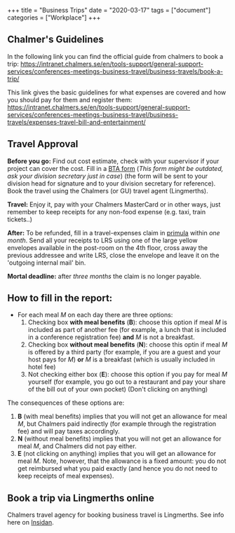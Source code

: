 +++
title =  "Business Trips"
date = "2020-03-17"
tags = ["document"]
categories = ["Workplace"]
+++

## Chalmer's Guidelines

In the following link you can find the official guide from chalmers to book a trip: https://intranet.chalmers.se/en/tools-support/general-support-services/conferences-meetings-business-travel/business-travels/book-a-trip/

This link gives the basic guidelines for what expenses are covered and how you should pay for them and register them: https://intranet.chalmers.se/en/tools-support/general-support-services/conferences-meetings-business-travel/business-travels/expenses-travel-bill-and-entertainment/


## Travel Approval

**Before you go:** Find out cost estimate, check with your supervisor if your project can cover the cost. 
Fill in a [BTA form](https://docs.google.com/forms/d/e/1FAIpQLSdZDN5LPn2lget_3JQWUJImnJMx5TM7WjClmOJmVl2TIcMoyQ/viewform) (*This form might be outdated, ask your division secretary just in case*)
(the form will be sent to your division head for signature and to your division secretary for reference).  
Book the travel using the Chalmers (or GU) travel agent (Lingmerths). 

**Travel:** Enjoy it, pay with your Chalmers MasterCard or in other ways, just remember to keep receipts for any non-food expense (e.g. taxi, train tickets..)

**After:** To be refunded, fill in a travel-expenses claim in [primula](https://personal.portal.chalmers.se/chalmers/) 
within *one month*. Send all your receipts to LRS using one of the large yellow envelopes available in the post-room on the 4th floor, 
cross away the previous addressee and write LRS, close the envelope and leave it on the 'outgoing internal mail' bin.

**Mortal deadline:** after *three months* the claim is no longer payable. 


## How to fill in the report:

- For each meal _M_ on each day there are three options:
    1. Checking box **with meal benefits** (**B**): choose this option if meal _M_ is included as part of another fee (for example, a lunch that is included in a conference registration fee) **and** _M_ is not a breakfast.
    2. Checking box **without meal benefits** (**N**): choose this optin if meal _M_ is offered by a third party (for example, if you are a guest and your host pays for _M_) **or** _M_ is a breakfast (which is usually included in hotel fee)
    3. Not checking either box (**E**): choose this option if you pay for meal _M_ yourself (for example, you go out to a restaurant and pay your share of the bill out of your own pocket) (Don't clicking on anything)

The consequences of these options are:

1. **B** (with meal benefits) implies that you will not get an allowance for meal _M_, but Chalmers paid indirectly (for example through the registration fee) and will pay taxes accordingly.
2. **N** (without meal benefits) implies that you will not get an allowance for meal _M_, and Chalmers did not pay either.
3. **E** (not clicking on anything) implies that you will get an allowance for meal _M_. Note, however, that the allowance is a fixed amount: you do not get reimbursed what you paid exactly (and hence you do not need to keep receipts of meal expenses).



## Book a trip via Lingmerths online

Chalmers travel agency for booking business travel is Lingmerths. See info here on [Insidan](http://www.chalmers.se/insidan/EN/news/news/articles/new-travel-agency).
